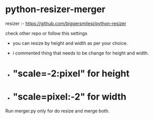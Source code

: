 # python-resizer-merger

resizer :- https://github.com/biggersmilesj/python-resizer

check other repo or follow this settings

- you can resize by height and width as per your choice.
- i commented thing that needs to be change for height and width.

- # "scale=-2:pixel" for height
- # "scale=pixel:-2" for width

Run merger.py only for do resize and merge both.
